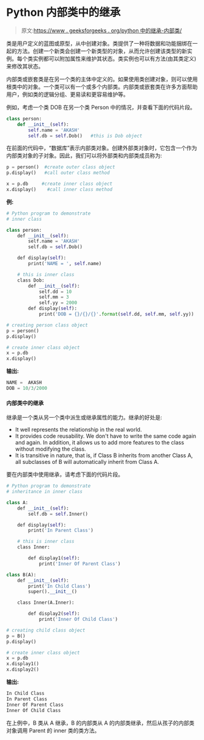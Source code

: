 # Python 内部类中的继承

> 原文:[https://www . geeksforgeeks . org/python 中的继承-内部类/](https://www.geeksforgeeks.org/inheritance-in-python-inner-class/)

类是用户定义的蓝图或原型，从中创建对象。类提供了一种将数据和功能捆绑在一起的方法。创建一个新类会创建一个新类型的对象，从而允许创建该类型的新实例。每个类实例都可以附加属性来维护其状态。类实例也可以有方法(由其类定义)来修改其状态。

内部类或嵌套类是在另一个类的主体中定义的。如果使用类创建对象，则可以使用根类中的对象。一个类可以有一个或多个内部类。内部类或嵌套类在许多方面帮助用户，例如类的逻辑分组、更易读和更容易维护等。

例如，考虑一个类 DOB 在另一个类 Person 中的情况，并查看下面的代码片段。

```py
class person:
    def __init__(self):
        self.name = 'AKASH'
        self.db = self.Dob()   #this is Dob object

```

在前面的代码中，“数据库”表示内部类对象。创建外部类对象时，它包含一个作为内部类对象的子对象。因此，我们可以将外部类和内部类成员称为:

```py
p = person()  #create outer class object
p.display()   #call outer class method

x = p.db     #create inner class object
x.display()    #call inner class method

```

**例:**

```py
# Python program to demonstrate
# inner class

class person:
    def __init__(self):
        self.name = 'AKASH'
        self.db = self.Dob()

    def display(self):
        print('NAME = ', self.name)

    # this is inner class
    class Dob:
        def __init__(self):
            self.dd = 10
            self.mm = 3
            self.yy = 2000
        def display(self):
            print('DOB = {}/{}/{}'.format(self.dd, self.mm, self.yy))

# creating person class object
p = person()
p.display()

# create inner class object
x = p.db
x.display()
```

**输出:**

```py
NAME =  AKASH
DOB = 10/3/2000

```

#### 内部类中的继承

继承是一个类从另一个类中派生或继承属性的能力。继承的好处是:

*   It well represents the relationship in the real world.
*   It provides code reusability. We don't have to write the same code again and again. In addition, it allows us to add more features to the class without modifying the class.
*   It is transitive in nature, that is, if Class B inherits from another Class A, all subclasses of B will automatically inherit from Class A.

要在内部类中使用继承，请考虑下面的代码片段。

```py
# Python program to demonstrate
# inheritance in inner class

class A:
    def __init__(self):
        self.db = self.Inner()

    def display(self):
        print('In Parent Class')

    # this is inner class
    class Inner:

        def display1(self):
            print('Inner Of Parent Class')

class B(A):
    def __init__(self):
        print('In Child Class')
        super().__init__()

    class Inner(A.Inner):

        def display2(self):
            print('Inner Of Child Class')

# creating child class object
p = B()
p.display()

# create inner class object
x = p.db
x.display1()
x.display2()
```

**输出:**

```py
In Child Class
In Parent Class
Inner Of Parent Class
Inner Of Child Class

```

在上例中，B 类从 A 继承，B 的内部类从 A 的内部类继承，然后从孩子的内部类对象调用 Parent 的 inner 类的类方法。